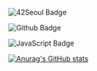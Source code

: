 ![42Seoul Badge](https://img.shields.io/badge/42Seoul-000000?style=flat&logo=42&logoColor=white)

![Github Badge](https://img.shields.io/badge/Github-grey?style=flat&logo=github&logoColor=white&link=https://github.com/Resister-boy/)

![JavaScript Badge](https://img.shields.io/badge/JavaScript-F7DF1E?style=flat&logo=JavaScript&logoColor=white&textColor=white)

[![Anurag's GitHub stats](https://github-readme-stats.vercel.app/api?username=Resister-boy)](https://github.com/anuraghazra/github-readme-stats)

